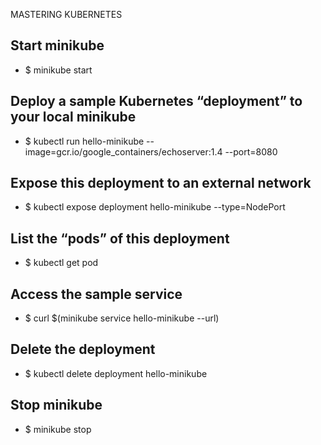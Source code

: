 MASTERING KUBERNETES
## Start minikube
- $ minikube start
## Deploy a sample Kubernetes “deployment” to your local minikube
- $ kubectl run hello-minikube --image=gcr.io/google_containers/echoserver:1.4 --port=8080
## Expose this deployment to an external network
- $ kubectl expose deployment hello-minikube --type=NodePort
## List the “pods” of this deployment
- $ kubectl get pod
## Access the sample service
- $ curl $(minikube service hello-minikube --url)
## Delete the deployment
- $ kubectl delete deployment hello-minikube
## Stop minikube
- $ minikube stop
